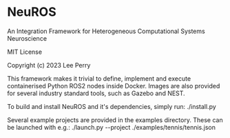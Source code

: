 # NeuROS

An Integration Framework for Heterogeneous Computational Systems Neuroscience

MIT License

Copyright (c) 2023 Lee Perry

This framework makes it trivial to define, implement and execute containerised
Python ROS2 nodes inside Docker. Images are also provided for several industry
standard tools, such as Gazebo and NEST.

To build and install NeuROS and it's dependencies, simply run:
    ./install.py

Several example projects are provided in the examples directory. These can be
launched with e.g.:
    ./launch.py --project ./examples/tennis/tennis.json
